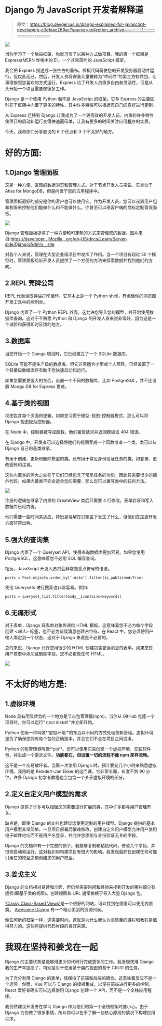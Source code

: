 # Django 为 JavaScript 开发者解释道

> 原文：<https://blog.devgenius.io/django-explained-for-javascript-developers-c0efaac269ac?source=collection_archive---------1----------------------->

![](img/db0925fc67bf5b1990fed1bdd57187d1.png)

当你学习了一个后端框架，你就习惯了以某种方式做项目。我的第一个框架是 Express(MERN 堆栈中的 E)，一个非常简约的 JavaScript 框架。

我会把 Express 描述成一张空白的画布。样板代码将使您的开发服务器启动并运行，但仅此而已。然后，开发人员将安装大量被称为“中间件”的第三方软件包，让事情按照您喜欢的方式运行。Express 给了开发人员很多自由和灵活性，但是从头开始一个项目需要做很多工作。

Django 是一个使用 Python 而不是 JavaScript 的框架。它与 Express 的主要区别在于框架中内置了更多的特性，其中许多特性可以根据您自己的喜好进行定制。

从 Express 迁移到 Django 让我成为了一个更高效的开发人员。内置的许多特性使项目的启动和运行变得快速而简单，让我有更多的时间关注应用程序的实质。

今天，我和你们分享姜戈的 6 个优点和 3 个不太好的地方。

# 好的方面:

## 1.Django 管理面板

这是一种方便、直观的数据浏览和管理方式。对于节点开发人员来说，它类似于 Atlas for MongoDB，但是内置于您的应用程序中。

管理面板最好的部分是你的客户也可以使用它。作为开发人员，您可以设置用户组和权限来控制他们能做什么和不能做什么。你甚至可以用客户端的商标定制管理面板。

![](img/08a71958b395f2a8df5107c1e4b3b1e3.png)

Django 管理面板提供了一种方便和可定制的方式来管理您的数据。图片来自:[https://developer . Mozilla . org/en-US/docs/Learn/Server-side/Django/Admin _ site](https://developer.mozilla.org/en-US/docs/Learn/Server-side/Django/Admin_site)

对我个人来说，管理在大型企业级项目中发挥了作用。当一个项目有超过 50 个模型时，管理面板给新开发人员提供了一个方便的方法来探索数据并找到他们的方向。

## 2.REPL 壳牌公司

REPL 代表读取评估打印循环。它基本上是一个 Python shell，有点像你的浏览器开发工具中的控制台。

Django 内置了一个 Python REPL 外壳。这允许您导入您的模型，并开始使用数据库查询。这对于不熟悉 Python 和 Django 的开发人员来说非常好，因为这是一个试验和获得即时反馈的地方。

## 3.数据库

当您开始一个 Django 项目时，它已经建立了一个 SQLite 数据库。

SQLite 可能不是生产级的数据库，但它非常适合小型或个人项目。已经设置了一个轻量级数据库将有助于您快速启动和运行。

如果您需要更强大的东西，设置一个不同的数据库，比如 PostgreSQL，并不比设置 Mongo DB for Express 更难。

## 4.基于类的视图

视图包含每个页面的逻辑。如果您习惯于模型-视图-控制器模式，那么可以将 Django 视图视为控制器。

在 Node 中，控制器被写成函数。他们接受请求并返回模板或 404 错误。

在 Django 中，开发者可以选择将他们的视图写成一个函数或者一个类。类可以从 Django 自己的基类继承。

有用于创建、更新和删除模型的类。还有用于常见身份验证任务的类，如登录、更改密码和注销。

这些内置类的伟大之处在于它们已经包含了常见任务的功能，因此只需要很少的额外代码。如果内置类不完全适合您的需要，那么您可以重写类中的任何方法。

![](img/41db243a2a319b29c563fac144b50f77.png)

注册的逻辑在继承了内置的 CreateView 类后只需要 4 行修改。表单验证和写入数据库已经内置。

他们需要一些时间来适应，特别是理解在引擎盖下发生了什么，但他们在加速开发方面非常出色。

## 5.强大的查询集

Django 内置了一个 Queryset API，使得查询数据库更加容易。如果您使用 PostgreSQL，这意味着您不必用 SQL 编写查询。

相反，JavaScript 开发人员将会非常熟悉点符号的语法。

```
posts = Post.objects.order_by(‘-date’).filter(is_published=True)
```

使用 Querysets 进行搜索也非常容易。例如:

```
posts = queryset_list.filter(body__icontains=keywords)
```

## 6.无痛形式

对于表单，Django 将表单对象传递给 HTML 模板。这意味着您不必为每个字段创建 *<输入>* 标签，也不必为错误消息创建占位符。在 React 中，您必须将用户输入绑定到一个状态，这对于 Django 来说是不必要的。

总的来说，Django 允许您用很少的 HTML 创建包含错误消息的表单。如果您在用户模型中添加或删除字段，您不必更改任何 HTML。

![](img/a5a64915c928c645ab934743ad295983.png)

# 不太好的地方是:

## 1.虚拟环境

Node 具有明显优势的一个地方是节点包管理器(npm)。当你从 GitHub 克隆一个项目时，你可以运行“ *npm install* ”并立即开始。

Python 使用一种叫做*‘虚拟环境’*的东西以不同的方式处理依赖管理。虚拟环境是为了确保您拥有每个包的正确版本，并且它们不会在项目之间混淆。

Python 的包管理器叫做*‘pip’*。您可以使用它来创建一个虚拟环境，安装软件包，并生成一个需求文件。**功能都在，但设置一切的流程不像 npm 那样流畅。**

这不是一个交易破坏者。当第一次使用 Django 时，预计要花几个小时来熟悉虚拟环境。我用的是 Reindert-Jan Ekker 的这门课。它非常全面，长度不到 90 分钟。许多 Django 初学者教程也会包含一个关于虚拟环境的部分。

## 2.定义自定义用户模型的需求

Django 提供了许多可以根据您的需要进行扩展的类，其中许多都与用户管理有关。

缺点是，即使 Django 的文档也建议您使用定制的用户模型。Django 提供的基本用户模型非常简单，一旦项目部署后很难修改。创建自定义用户模型允许用户使用电子邮件地址而不是用户名登录，并允许您添加与身份验证无关的字段。

Django 的文档中有一个完整的例子。我能够复制和粘贴代码，修改几个字段，并很快启动和运行。这对我如何构建项目有很大的影响。我发现最好在创建任何可能引用它的模型之前创建您的用户模型。

## 3.姜戈主义

Django 的文档相对易读和全面，但仍然需要时间和经验来找到开发的哪些部分有捷径(即基于类的视图)。创建视图和 URL 通常依赖于导入大量 Django 包。

[‘Classy Class-Based Views’](https://ccbv.co.uk/)是一个很好的网站，可以找到在哪里可以使用内置类。 [Awesome Django](https://github.com/wsvincent/awesome-django) 有一个精心策划的资源列表。

像任何新的框架一样，这需要时间。这就是为什么我认为高质量的课程和教程是值得努力的。这些将提供代码片段的良好来源。

# 我现在坚持和姜戈在一起

Django 的主要优势是能够用更少的代码行完成更多的工作。我发现使用 Django 我的生产率提高了，特别是对于使用基于类的视图的基于 CRUD 的任务。

为了充分利用 Django 的表单，我保持了前端和后端的耦合。这意味着反应不是一个选项。然而，Vue 可以与 Django 的模板集成，以便在前端进行更多的控制。React 爱好者确实可以选择使用 Django 创建一个 API，而不是一个全栈应用程序。

我仍然建议开发者在学习 Django 作为他们的第一个全栈框架时要小心。由于 Django 为你做了很多事情，所以你可以在不了解一些核心原则的情况下构建应用程序。